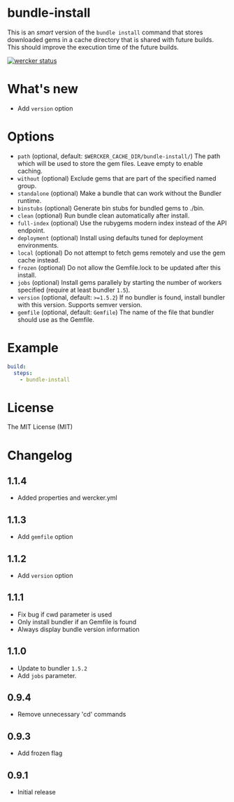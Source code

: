# bundle-install

This is an _smart_ version of the `bundle install` command that stores downloaded gems in a cache directory that is shared with future builds. This should improve the execution time of the future builds.

[![wercker status](https://app.wercker.com/status/3e287b2291a600958d7dd47ba35d9af8/m "wercker status")](https://app.wercker.com/project/bykey/3e287b2291a600958d7dd47ba35d9af8)

# What's new

- Add `version` option

# Options

* `path` (optional, default: `$WERCKER_CACHE_DIR/bundle-install/`) The path which will be used to store the gem files. Leave empty to enable caching.
* `without` (optional) Exclude gems that are part of the specified named group.
* `standalone` (optional) Make a bundle that can work without the Bundler runtime.
* `binstubs` (optional) Generate bin stubs for bundled gems to ./bin.
* `clean` (optional) Run bundle clean automatically after install.
* `full-index` (optional) Use the rubygems modern index instead of the API endpoint.
* `deployment` (optional) Install using defaults tuned for deployment environments.
* `local` (optional) Do not attempt to fetch gems remotely and use the gem cache instead.
* `frozen` (optional) Do not allow the Gemfile.lock to be updated after this install.
* `jobs` (optional) Install gems parallely by starting the number of workers specified (require at least bundler `1.5`).
* `version` (optional, default: `>=1.5.2`) If no bundler is found, install
bundler with this version. Supports semver version.
* `gemfile` (optional, default: `Gemfile`) The name of the file that bundler should use as the Gemfile.

# Example

``` yaml
build:
  steps:
    - bundle-install
```

# License

The MIT License (MIT)

# Changelog

## 1.1.4

- Added properties and wercker.yml

## 1.1.3

- Add `gemfile` option

## 1.1.2

- Add `version` option

## 1.1.1

- Fix bug if cwd parameter is used
- Only install bundler if an Gemfile is found
- Always display bundle version information

## 1.1.0

- Update to bundler `1.5.2`
- Add `jobs` parameter.

## 0.9.4

- Remove unnecessary 'cd' commands

## 0.9.3

- Add frozen flag

## 0.9.1

- Initial release

